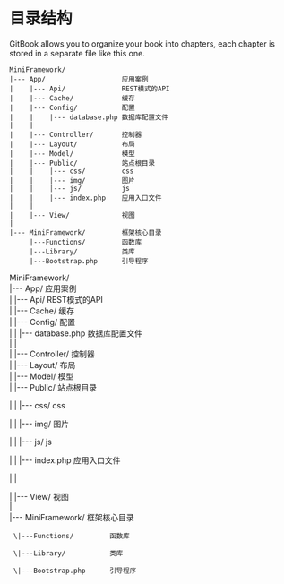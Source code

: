 # 目录结构

GitBook allows you to organize your book into chapters, each chapter is stored in a separate file like this one.

```
MiniFramework/
|--- App/                   应用案例
|    |--- Api/              REST模式的API
|    |--- Cache/            缓存
|    |--- Config/           配置
|    |    |--- database.php 数据库配置文件
|    |
|    |--- Controller/       控制器
|    |--- Layout/           布局
|    |--- Model/            模型
|    |--- Public/           站点根目录
|    |    |--- css/         css
|    |    |--- img/         图片
|    |    |--- js/          js
|    |    |--- index.php    应用入口文件
|    |
|    |--- View/             视图
|
|--- MiniFramework/         框架核心目录
     |---Functions/         函数库
     |---Library/           类库
     |---Bootstrap.php      引导程序
```



MiniFramework/  
\|--- App/                   应用案例  
\|    \|--- Api/              REST模式的API  
\|    \|--- Cache/            缓存  
\|    \|--- Config/           配置  
\|    \|    \|--- database.php 数据库配置文件  
\|    \|  
\|    \|--- Controller/       控制器  
\|    \|--- Layout/           布局  
\|    \|--- Model/            模型  
\|    \|--- Public/           站点根目录

\|    \|    \|--- css/         css

\|    \|    \|--- img/         图片

\|    \|    \|--- js/          js

\|    \|    \|--- index.php    应用入口文件

\|    \|

\|    \|--- View/             视图  
\|  
\|--- MiniFramework/         框架核心目录

     \|---Functions/         函数库

     \|---Library/           类库

     \|---Bootstrap.php      引导程序

